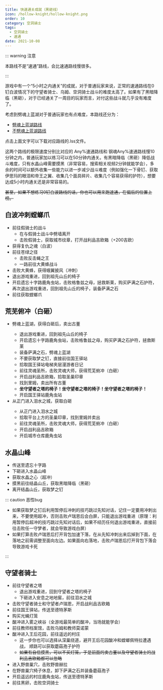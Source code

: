 ```yaml
---
title: 快速通关成就（黑砸线）
icon: /hollow-knight/hollow-knight.png
order: 10
category: 空洞骑士
tags:
  - 空洞骑士
  - 速通
date: 2021-10-08
---
```


<!-- more -->

::: warning 注意

本路线不是“速通”路线，会比速通路线慢很多。

:::

游戏中有一个“5小时之内通关”的成就，对于普通玩家来说，正常的速通路线在0钉白波情况下的守望者骑士、乌姆、空洞骑士战斗的难度太高了。如果有了黑暗降临（黑砸），对于已经通关了一周目的玩家而言，对付这些战斗就几乎没有难度了。

考虑到劈魂上蓝湖对于普通玩家也有点难度，本路线还分为：
- <Badge text="通常路线" type="note" vertical="baseline" /> <a href="/dl/any_ddark.lss" download>劈魂上蓝湖路线</a>
- <Badge text="钢魂路线" type="info" vertical="baseline" /> <a href="/dl/steel_soul_ddark.lss" download>不劈魂上蓝湖路线</a>

点击上面文字可以下载对应路线的.lss文件。

这两个路线的极限速度分别比对应的 <Badge text="通常路线" type="note" vertical="baseline" /> Any%速通路线和 <Badge text="钢魂路线" type="info" vertical="baseline" /> 钢魂Any%速通路线慢10分钟之内，普通玩家加以练习可以在50分钟内通关。有黑暗降临（黑砸）降低战斗难度，只有水晶山峰需要摸黑（非常容易，搜索相关视频2分钟就能学会），多余的时间可以额外收集一些能力以进一步减少战斗难度（例如强化一下骨钉、获取伊思玛的眼泪和帝王之翼、收集几个面具碎片、收集几个容易获得的护符），想要达成5小时内通关还是非常容易的。

~~甚至，如果不想练习0钉白波路线的话，你也可以用来跑速通，在偏后的位置上榜。~~

## 白波冲刺螳螂爪

- 前往假骑士的战斗
  - <Badge text="通常路线" type="note" vertical="baseline" /> 在与假骑士战斗中劈墙离开
  - <Badge text="钢魂路线" type="info" vertical="baseline" /> 击败假骑士，获取城市纹章，打开战利品吉欧箱（+200吉欧）
- 获得复仇之魂（白波）
- 前往苍绿之径
  - <Badge text="通常路线" type="note" vertical="baseline" /> 击败反击蝇之王
  - <Badge text="钢魂路线" type="info" vertical="baseline" /> 一路前往大黄蜂战斗
- 击败大黄蜂，获得蛾翼披风（冲刺）
- 退出游戏重进，回到祖先山丘的椅子
- <Badge text="仅钢魂路线" type="info" vertical="baseline" /> 开启遗忘十字路鹿角虫站，击败格鲁兹之母，拯救斯莱，购买萨满之石护符，再次退出游戏重进，回到祖先山丘的椅子，装备萨满之石
- 前往获取螳螂爪

## 荒芜俯冲（白砸）
- <Badge text="通常路线" type="note" vertical="baseline" /> 劈魂上蓝湖，获得白砸后，卖出古董
  - 退出游戏重进，回到祖先山丘的椅子
  - 开启遗忘十字路鹿角虫站，击败格鲁兹之母，购买萨满之石护符，拯救斯莱
  - 装备萨满之石，劈魂上蓝湖
  - 不要获取梦之钉，直接前往国王驿站
  - 拾取国王驿站电梯夹层漫游者日记
  - 前往灵魂圣所，击败灵魂大师，获得荒芜俯冲（白砸）
  - 开启战利品吉欧箱，拾取圣巢印章
  - 找到里姆，卖出所有古董
  - **坐守望者之塔的椅子！坐守望者之塔的椅子！坐守望者之塔的椅子！**
  - 开启国王驿站鹿角虫站
- <Badge text="钢魂路线" type="info" vertical="baseline" /> 从正门进入泪水之城，获取白砸
  - 从正门进入泪水之城
  - 拾取平台上方的圣巢印章，找到里姆并卖出
  - 前往灵魂圣所，击败灵魂大师，获得荒芜俯冲（白砸）
  - 开启战利品吉欧箱
  - 开启城市仓库鹿角虫站

## 水晶山峰
- 传送至遗忘十字路
- 下砸进入水晶山峰
- 获取水晶之心（超冲）
- 摸黑前往结晶山丘，获取黑暗降临（黑砸）
- 离开结晶山丘，获取梦之钉

::: caution <Badge text="仅钢魂路线" type="info" vertical="baseline" /> 恶性bug

- 如果获取梦之钉后利用暂停后冲刺的技巧跳过先知对话，记住一定要用冲刺出来，不要使用超冲，否则击败卢瑞恩后会白屏，只能退出游戏重进（原理：利用暂停后超冲的技巧跳过先知对话后，如果不经历任何退出游戏重进，直接前往击败任一守梦者，就会导致游戏白屏）
- 如果打算击败卢瑞恩后打开背包加速下落，在从先知冲刺出来后掉到下面，在落地之前需调整至面向左边。如果面向右落地，击败卢瑞恩后打开背包下落会导致游戏卡死

:::

## 守望者骑士
- 前往守望者之塔
  - <Badge text="通常路线" type="note" vertical="baseline" /> 退出游戏重进，回到守望者之塔的椅子
  - <Badge text="钢魂路线" type="info" vertical="baseline" /> 下砸进入安息之地地窖，前往泪水之城
- 击败守望者骑士和守望者卢瑞恩，开启战利品吉欧箱
- 前往国王驿站，传送至德特茅斯
- 购买光蝇灯笼
- 酸冲进入雾之峡谷（全游戏最简单的酸冲，当场就能学会）
- 前往教师档案馆，击败乌姆和教师莫诺蒙
- 酸冲进入王后花园，前往遥远的村庄
  - 这一步你也可以选择从深巢绕道，避开王后花园酸冲和螳螂佩特拉遭遇战，<Badge text="仅1.4.3.2版本" type="tip" vertical="baseline" /> 顺路可以获取蘑菇孢子护符
  - ~~如果有自信摸黑，可以不买灯笼，于是前面的卖古董以及守望者骑士的战利品吉欧箱都可以忽略~~
- 进入野兽巢穴，击败野兽赫拉
- <Badge text="仅1.4.3.2版本" type="tip" vertical="baseline" /> 在野兽巢穴椅子休息，卸下萨满之石并装备蘑菇孢子
- 开启遥远的村庄鹿角虫站，传送至德特茅斯
- 前往黑卵，击败空洞骑士